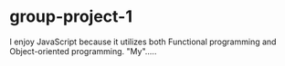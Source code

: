 # group-project-1

I enjoy JavaScript because it utilizes both Functional programming and Object-oriented programming. "My".....